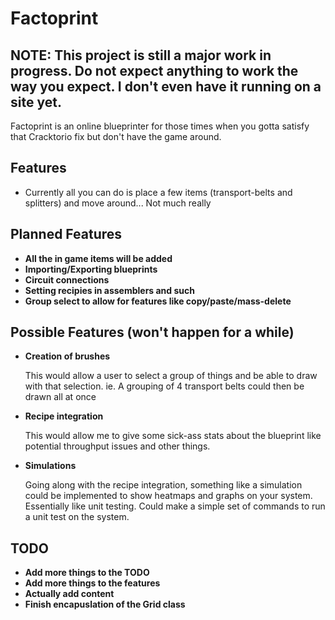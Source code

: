 # Factoprint
## NOTE: This project is still a major work in progress. Do not expect anything to work the way you expect. I don't even have it running on a site yet.

Factoprint is an online blueprinter for those times when you gotta satisfy that Cracktorio fix but don't have the game around.

## Features
* Currently all you can do is place a few items (transport-belts and splitters) and move around... Not much really

## Planned Features

* **All the in game items will be added**
* **Importing/Exporting blueprints**
* **Circuit connections**
* **Setting recipies in assemblers and such**
* **Group select to allow for features like copy/paste/mass-delete**

## Possible Features (won't happen for a while)

* **Creation of brushes**

   This would allow a user to select a group of things and be able to draw with that selection. ie. A grouping of 4 transport belts could then be drawn all at once

* **Recipe integration**

   This would allow me to give some sick-ass stats about the blueprint like potential throughput issues and other things.

* **Simulations**

   Going along with the recipe integration, something like a simulation could be implemented to show heatmaps and graphs on your system. Essentially like unit testing. Could make a simple set of commands to run a unit test on the system. 
   
## TODO

* **Add more things to the TODO**
* **Add more things to the features**
* **Actually add content**
* **Finish encapuslation of the Grid class**
